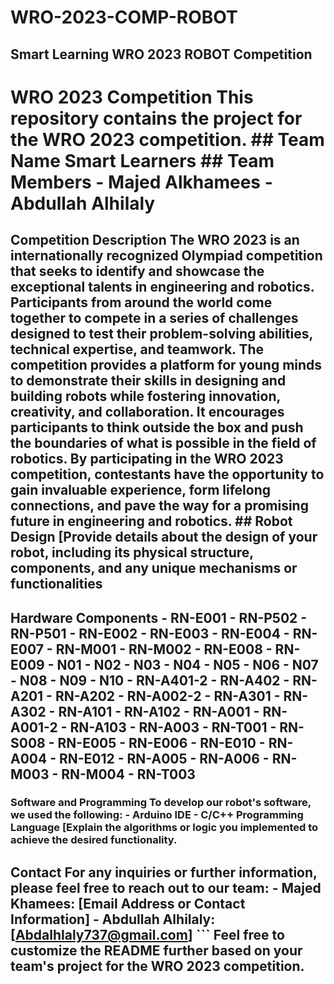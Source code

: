 # WRO-2023-COMP-ROBOT
## Smart Learning  WRO 2023 ROBOT Competition 
# WRO 2023 Competition This repository contains the project for the WRO 2023 competition. ## Team Name Smart Learners ## Team Members - Majed Alkhamees - Abdullah Alhilaly ## 
## Competition Description The WRO 2023 is an internationally recognized Olympiad competition that seeks to identify and showcase the exceptional talents in engineering and robotics. Participants from around the world come together to compete in a series of challenges designed to test their problem-solving abilities, technical expertise, and teamwork. The competition provides a platform for young minds to demonstrate their skills in designing and building robots while fostering innovation, creativity, and collaboration. It encourages participants to think outside the box and push the boundaries of what is possible in the field of robotics. By participating in the WRO 2023 competition, contestants have the opportunity to gain invaluable experience, form lifelong connections, and pave the way for a promising future in engineering and robotics. ## Robot Design [Provide details about the design of your robot, including its physical structure, components, and any unique mechanisms or functionalities
## Hardware Components - RN-E001 - RN-P502 - RN-P501 - RN-E002 - RN-E003 - RN-E004 - RN-E007 - RN-M001 - RN-M002 - RN-E008 - RN-E009 - N01 - N02 - N03 - N04 - N05 - N06 - N07 - N08 - N09 - N10 - RN-A401-2 - RN-A402 - RN-A201 - RN-A202 - RN-A002-2 - RN-A301 - RN-A302 - RN-A101 - RN-A102 - RN-A001 - RN-A001-2 - RN-A103 - RN-A003 - RN-T001 - RN-S008 - RN-E005 - RN-E006 - RN-E010 - RN-A004 - RN-E012 - RN-A005 - RN-A006 - RN-M003 - RN-M004 - RN-T003
### Software and Programming To develop our robot's software, we used the following: - Arduino IDE - C/C++ Programming Language [Explain the algorithms or logic you implemented to achieve the desired functionality.
 ## Contact For any inquiries or further information, please feel free to reach out to our team: - Majed Khamees: [Email Address or Contact Information] - Abdullah Alhilaly: [Abdalhlaly737@gmail.com] ``` Feel free to customize the README further based on your team's project for the WRO 2023 competition.
